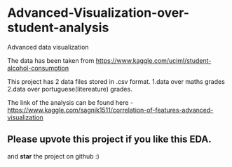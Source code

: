 # Advanced-Visualization-over-student-analysis
Advanced data visualization


 The data has been taken from https://www.kaggle.com/uciml/student-alcohol-consumption
 
 This project has 2 data files stored in .csv format.
 1.data over maths grades
 2.data over portuguese(litereature) grades.
 
 
 The link of the analysis can be found here -https://www.kaggle.com/sagnik1511/correlation-of-features-advanced-visualization
 ## Please upvote this project if you like this EDA.
 
 and **star** the project on github :)
